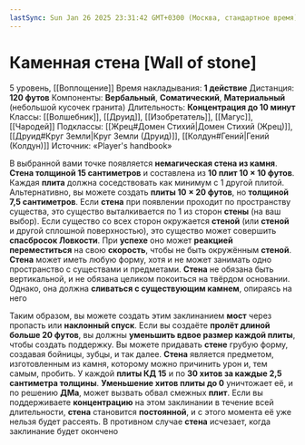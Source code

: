 ```yaml
---
lastSync: Sun Jan 26 2025 23:31:42 GMT+0300 (Москва, стандартное время)
---
```

# Каменная стена [Wall of stone]
5 уровень, [[Воплощение]]
Время накладывания: **1 действие**
Дистанция: **120 футов**
Компоненты: **Вербальный**, **Соматический**, **Материальный** (небольшой кусочек гранита)
Длительность: **Концентрация до 10 минут**
Классы: [[Волшебник]], [[Друид]], [[Изобретатель]], [[Магус]], [[Чародей]]
Подклассы: [[Жрец#Домен Стихий|Домен Стихий (Жрец)]], [[Друид#Круг Земли|Круг Земли (Друид)]], [[Колдун#Гений|Гений (Колдун)]]
Источник: «Player's handbook»

В выбранной вами точке появляется **немагическая стена из камня**. **Стена толщиной 15 сантиметров** и составлена из **10 плит 10 × 10 футов**. Каждая **плита** должна соседствовать как минимум с 1 другой плитой. Альтернативно, вы можете создать **плиты 10 × 20 футов**, но **толщиной 7,5 сантиметров**. Если **стена** при появлении проходит по пространству существа, это существо выталкивается по 1 из сторон **стены** (на ваш выбор). Если существо со всех сторон окружается **стеной** (или **стеной** и другой сплошной поверхностью), это существо может совершить **спасбросок Ловкости**. При **успехе** оно может **реакцией переместиться** на свою **скорость**, чтобы не быть окружённым **стеной**. **Стена** может иметь любую форму, хотя и не может занимать одно пространство с существами и предметами. **Стена** не обязана быть вертикальной, и не обязана целиком покоиться на твёрдом основании. Однако, она должна **сливаться с существующим камнем**, опираясь на него

Таким образом, вы можете создать этим заклинанием **мост** через пропасть или **наклонный спуск**. Если вы создаёте **пролёт длиной больше 20 футов**, вы должны **уменьшить вдвое размер каждой плиты**, чтобы создать поддержку. Вы можете придавать **стене** грубую форму, создавая бойницы, зубцы, и так далее. **Стена** является предметом, изготовленным из камня, которому можно причинить урон и, тем самым, пробить. У каждой **плиты КД 15** и по **30 хитов за каждые 2,5 сантиметра толщины**. **Уменьшение хитов плиты до 0** уничтожает её, и по решению **ДМа**, может вызвать обвал смежных **плит**. Если вы поддерживаете **концентрацию** на этом заклинании в течение всей длительности, **стена** становится **постоянной**, и с этого момента её уже нельзя будет рассеять. В противном случае **стена** исчезает, когда заклинание будет окончено